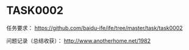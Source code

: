 # TASK0002

任务要求： https://github.com/baidu-ife/ife/tree/master/task/task0002

问题记录（总结收获）： http://www.anotherhome.net/1982
